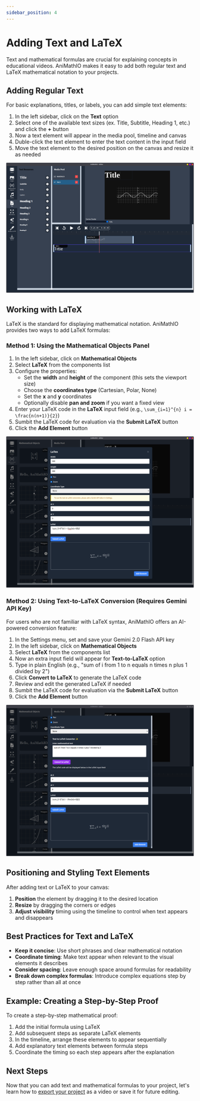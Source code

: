 ```yaml
---
sidebar_position: 4
---
```


# Adding Text and LaTeX

Text and mathematical formulas are crucial for explaining concepts in educational videos. AniMathIO makes it easy to add both regular text and LaTeX mathematical notation to your projects.

## Adding Regular Text

For basic explanations, titles, or labels, you can add simple text elements:

1. In the left sidebar, click on the **Text** option
2. Select one of the available text sizes (ex. Title, Subtitle, Heading 1, etc.) and click the **+** button
3. Now a text element will appear in the media pool, timeline and canvas
4. Duble-click the text element to enter the text content in the input field
5. Move the text element to the desired position on the canvas and resize it as needed

![Adding Text Element](./img/add-text.png)

## Working with LaTeX

LaTeX is the standard for displaying mathematical notation. AniMathIO provides two ways to add LaTeX formulas:

### Method 1: Using the Mathematical Objects Panel

1. In the left sidebar, click on **Mathematical Objects**
2. Select **LaTeX** from the components list
3. Configure the properties:
   - Set the **width** and **height** of the component (this sets the viewport size)
   - Choose the **coordinates type** (Cartesian, Polar, None)
   - Set the **x** and **y** coordinates
   - Optionally disable **pan and zoom** if you want a fixed view
4. Enter your LaTeX code in the **LaTeX** input field (e.g., `\sum_{i=1}^{n} i = \frac{n(n+1)}{2}`)
5. Sumbit the LaTeX code for evaluation via the **Submit LaTeX** button
6. Click the **Add Element** button

![Adding LaTeX Element](./img/add-latex.png)

### Method 2: Using Text-to-LaTeX Conversion (Requires Gemini API Key)

For users who are not familiar with LaTeX syntax, AniMathIO offers an AI-powered conversion feature:

1. In the Settings menu, set and save your Gemini 2.0 Flash API key
2. In the left sidebar, click on **Mathematical Objects**
3. Select **LaTeX** from the components list
4. Now an extra input field will appear for **Text-to-LaTeX** option
5. Type in plain English (e.g., "sum of i from 1 to n equals n times n plus 1 divided by 2")
6. Click **Convert to LaTeX** to generate the LaTeX code
7. Review and edit the generated LaTeX if needed
8. Sumbit the LaTeX code for evaluation via the **Submit LaTeX** button
9. Click the **Add Element** button

![Text-to-LaTeX Conversion](./img/text-to-latex.png)

## Positioning and Styling Text Elements

After adding text or LaTeX to your canvas:

1. **Position** the element by dragging it to the desired location
2. **Resize** by dragging the corners or edges
3. **Adjust visibility** timing using the timeline to control when text appears and disappears

## Best Practices for Text and LaTeX

- **Keep it concise**: Use short phrases and clear mathematical notation
- **Coordinate timing**: Make text appear when relevant to the visual elements it describes
- **Consider spacing**: Leave enough space around formulas for readability
- **Break down complex formulas**: Introduce complex equations step by step rather than all at once

## Example: Creating a Step-by-Step Proof

To create a step-by-step mathematical proof:

1. Add the initial formula using LaTeX
2. Add subsequent steps as separate LaTeX elements
3. In the timeline, arrange these elements to appear sequentially
4. Add explanatory text elements between formula steps
5. Coordinate the timing so each step appears after the explanation

## Next Steps

Now that you can add text and mathematical formulas to your project, let's learn how to [export your project](./exporting-your-project.md) as a video or save it for future editing.
